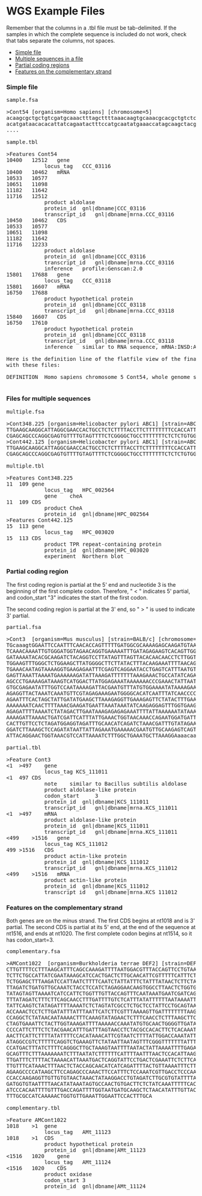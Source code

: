
# WGS Example Files

Remember that the columns in a .tbl file must be tab-delimited. If the samples in which the complete sequence is included do not work, check that tabs separate the columns, not spaces.

*   [Simple file](#simple)
*   [Multiple sequences in a file](#multiples)
*   [Partial coding regions](#partialcds)
*   [Features on the complementary strand](#complementary_strand)

### Simple file

<pre>sample.fsa

>Cont54 [organism=Homo sapiens] [chromosome=5] 
acaagcgctgctgtcgatgcaaactttagcttttaaacaagtgcaaacgcacgctgtctc
acatgataacacacattatcagaatactttccatgcaatatgaaaccatagcaagctacg
....

sample.tbl

>Features Cont54
10400	12512	gene
			locus_tag	CCC_03116
10400	10462	mRNA
10533	10577   
10651	11098   
11182	11642   
11716	12512   
			product	aldolase
			protein_id	gnl|dbname|CCC_03116
			transcript_id	gnl|dbname|mrna.CCC_03116
10450	10462	CDS
10533	10577   
10651	11098   
11182	11642   
11716	12233   
			product	aldolase
			protein_id	gnl|dbname|CCC_03116
			transcript_id	gnl|dbname|mrna.CCC_03116
			inference	profile:Genscan:2.0
15801	17688	gene
			locus_tag	CCC_03118
15801	16607	mRNA
16750	17688
			product	hypothetical protein
			protein_id	gnl|dbname|CCC_03118
			transcript_id	gnl|dbname|mrna.CCC_03118
15840	16607	CDS
16750	17610   
			product	hypothetical protein
			protein_id	gnl|dbname|CCC_03118
			transcript_id	gnl|dbname|mrna.CCC_03118
			inference	similar to RNA sequence, mRNA:INSD:AY123456.2

Here is the definition line of the flatfile view of the final record made
with these files:

DEFINITION  Homo sapiens chromosome 5 Cont54, whole genome shotgun sequence.

</pre>

### Files for multiple sequences

<pre>multiple.fsa

>Cont348.225 [organism=Helicobacter pylori ABC1] [strain=ABC1] [host=Homo sapiens] [isolation-source=blood]
TTGAAGCAAGGCATTAGGCGAACCACTGCCTCTCTTTTACCTTCTTTTTTTTCCACCATTATTACTTTACTTTACATACGTTTAGGATCTGG
CGAGCAGCCCAGGCGAGTGTTTTGTAGTTTTCTCGGGGCTGCCTTTTTTTCTCTCTGTGGATGTGTGTGTGGGTATGGGCTGTATTTTCCTG
>Cont442.125 [organism=Helicobacter pylori ABC1] [strain=ABC1] [host=Homo sapiens] [isolation-source=blood]
TTGAAGCAAGGCATTAGGCGAACCACTGCCTCTCTTTTACCTTCTTTTTTTTCCACCATTATTACTTTACTTTACATACGTTTAGGATCTGG
CGAGCAGCCCAGGCGAGTGTTTTGTAGTTTTCTCGGGGCTGCCTTTTTTTCTCTCTGTGGATGTGTGTGTGGGTATGGGCTGTATTTTCCTG

multiple.tbl

>Features Cont348.225
11	109	gene
			locus_tag	HPC_002564
			gene	cheA
11	109	CDS
			product	CheA 
			protein_id	gnl|dbname|HPC_002564
>Features Cont442.125
15	113	gene
			locus_tag	HPC_003020
15	113	CDS
			product	TPR repeat-containing protein
			protein_id	gnl|dbname|HPC_003020
			experiment	Northern blot
</pre>

### Partial coding region

The first coding region is partial at the 5' end and nucleotide 3 is the beginning of the first complete codon. Therefore, " < " indicates 5' partial, and codon_start "3" indicates the start of the first codon.

The second coding region is partial at the 3' end, so " > " is used to indicate 3' partial.

<pre>partial.fsa

>Cont3  [organism=Mus musculus] [strain=BALB/c] [chromosome=2]
TGcaaagtGGAATTCCAATTTCAACACCAGTTTTTGATGGCGCAAAAGAGCAAGATGTAACAAATATGTTAGAGCTTGCATCATTACCAAAATCTGG
TCAAACAAAATTGTGGGATGGTAGAACAGGTGAAAAATTTGATAGAGAAGTCACAGTTGGCACTATTTATATGTTAAAATTACACCATCTTGTAGAA
GATAAAATACACGCAAGATCTACAGGTCCTTATAGTTTAGTTACACAACAACCTCTTGGTGGTAAGGCTCAATTGGGAGGTCAACGATTTGGAGAAA
TGGAAGTTTGGGCTCTGGAAGCTTATGGGGCTTCTTATACTTTACAAGAAATTTTAACAGTAAAATCTGATGATGTTGCTGGTAGAGTTAAAGTTTA
TGAAACAATAGTAAAAGGTGAAGAGAATTTCGAGTCAGGAATACCTGAGTCATTTAATGTTTTAGTAAAAGAAATCAAAGCGCTAGCTCTTAATGTG
GAGTTAAATTAAAATGAAAAAAGATATTAAAGATTTTTTTAAAGAAACTGCCATATCAGACTCTCAAAATTTTAATAGTATTAAAATTACTTTAGCA
AGCCCTGAAAAGATAAAGTCATGGACTTATGGAGAAATAAAAAAACCCGAAACTATTAATTATAGAACTTTCAGACCTGAAAAAGACGGCCTATTTT
GTGCGAGAATATTTGGTCCAATAAAAGATTACGAATGTTTATGTGGAAAATATAAAAGAATGAAGTTCAGAGGAATTATTTGTGAGAAGTGTGGCGT
AGAGGTTACTAAATCAAATGTTCGTAGAGAAAGAATGGGGCACATCAATTTATCAACCCCAGTTGCACATATTTGGTTTTTAAAATCTTTACCAAGT
AGAATTTCACTAGCTATTGATATGAAGCTTAAAGAGGTTGAAAGAGTTCTATACTTTGAAAGTTTTATTGTTATAGAGCCTGGATTAACTAGTCTTA
AAAAAAATCAACTTTTAAACGAAGATGAATTAAATAAATATCAAGAGGAGTTTGGTGAAGAATCCTTTACTGCAGGAATAGGAGCAGAGGCGATACT
AGAGATTTTAAAATCTATAGACTTGAATAAAGAGAGAGAAATTTTATTAAAAAATATAAATGAGACAAAATCAAAGGTTGCTGAAGAAAGATCTATA
AAAAGATTAAAACTGATCGATTCATTTATTGAAACTGGTAACAAACCAGAATGGATGATTTTAACTACTATACCTGTAATACCACCAGAGTTAAGGC
CACTTGTTCCTCTAGATGGAGGTAGATTTGCAACATCAGATCTAAACGATTTGTATAGAAGAGTTATAAATAGAAATAATAGATTGAAAAGATTAAT
GGATCTTAAAGCTCCAGATATAATTATTAGAAATGAAAAACGAATGTTGCAAGAGTCAGTGGATGCTTTATTCGATAATGGCAGAAGAGGCAGAGTA
ATTACAGGAACTGGTAAACGTCCATTAAAATCTTTGGCTGAAATGCTTAAAGGAaaacaaG

partial.tbl

>Feature Cont3
<1	>497	gene             
			locus_tag KCS_111011
<1	497	CDS             
			note    similar to Bacillus subtilis aldolase
			product aldolase-like protein
			codon_start     3
			protein_id	gnl|dbname|KCS_111011
			transcript_id	gnl|dbname|mrna.KCS_111011
<1	>497	mRNA             
			product aldolase-like protein
			protein_id	gnl|dbname|KCS_111011
			transcript_id	gnl|dbname|mrna.KCS_111011
<499	>1516	gene             
			locus_tag KCS_111012
499	>1516	CDS             
			product actin-like protein
			protein_id	gnl|dbname|KCS_111012
			transcript_id	gnl|dbname|mrna.KCS_111012
<499	>1516	mRNA             
			product actin-like protein
			protein_id	gnl|dbname|KCS_111012
			transcript_id	gnl|dbname|mrna.KCS_111012
</pre>

### Features on the complementary strand

Both genes are on the minus strand. The first CDS begins at nt1018 and is 3' partial. The second CDS is partial at its 5' end, at the end of the sequence at nt1516, and ends at nt1020\. The first complete codon begins at nt1514, so it has codon_start=3.

<pre>complementary.fsa

>AMCont1022  [organism=Burkholderia terrae DEF2] [strain=DEF2] [isolation-source=soil in forest] [country=USA: Maryland]
CTTGTTTTCCTTTAAGCATTTCAGCCAAAGATTTTAATGGACGTTTACCAGTTCCTGTAATTACTCTGCC
TCTTCTGCCATTATCGAATAAAGCATCCACTGACTCTTGCAACATTCGTTTTTCATTTCTAATAATTATA
TCTGGAGCTTTAAGATCCATTAATCTTTTCAATCTATTATTTCTATTTATAACTCTTCTATACAAATCGT
TTAGATCTGATGTTGCAAATCTACCTCCATCTAGAGGAACAAGTGGCCTTAACTCTGGTGGTATTACAGG
TATAGTAGTTAAAATCATCCATTCTGGTTTGTTACCAGTTTCAATAAATGAATCGATCAGTTTTAATCTT
TTTATAGATCTTTCTTCAGCAACCTTTGATTTTGTCTCATTTATATTTTTTAATAAAATTTCTCTCTCTT
TATTCAAGTCTATAGATTTTAAAATCTCTAGTATCGCCTCTGCTCCTATTCCTGCAGTAAAGGATTCTTC
ACCAAACTCCTCTTGATATTTATTTAATTCATCTTCGTTTAAAAGTTGATTTTTTTTAAGACTAGTTAAT
CCAGGCTCTATAACAATAAAACTTTCAAAGTATAGAACTCTTTCAACCTCTTTAAGCTTCATATCAATAG
CTAGTGAAATTCTACTTGGTAAAGATTTTAAAAACCAAATATGTGCAACTGGGGTTGATAAATTGATGTG
CCCCATTCTTTCTCTACGAACATTTGATTTAGTAACCTCTACGCCACACTTCTCACAAATAATTCCTCTG
AACTTCATTCTTTTATATTTTCCACATAAACATTCGTAATCTTTTATTGGACCAAATATTCTCGCACAAA
ATAGGCCGTCTTTTTCAGGTCTGAAAGTTCTATAATTAATAGTTTCGGGTTTTTTTATTTCTCCATAAGT
CCATGACTTTATCTTTTCAGGGCTTGCTAAAGTAATTTTAATACTATTAAAATTTTGAGAGTCTGATATG
GCAGTTTCTTTAAAAAAATCTTTAATATCTTTTTTCATTTTAATTTAACTCCACATTAAGAGCTAGCGCT
TTGATTTCTTTTACTAAAACATTAAATGACTCAGGTATTCCTGACTCGAAATTCTCTTCACCTTTTACTA
TTGTTTCATAAACTTTAACTCTACCAGCAACATCATCAGATTTTACTGTTAAAATTTCTTGTAAAGTATA
AGAAGCCCCATAAGCTTCCAGAGCCCAAACTTCCATTTCTCCAAATCGTTGACCTCCCAATTGAGCCTTA
CCACCAAGAGGTTGTTGTGTAACTAAACTATAAGGACCTGTAGATCTTGCGTGTATTTTATCTTCTACAA
GATGGTGTAATTTTAACATATAAATAGTGCCAACTGTGACTTCTCTATCAAATTTTTCACCTGTTCTACC
ATCCCACAATTTTGTTTGACCAGATTTTGGTAATGATGCAAGCTCTAACATATTTGTTACATCTTGCTCT
TTTGCGCCATCAAAAACTGGTGTTGAAATTGGAATTCCACTTTGCA

complementary.tbl

>Feature AMCont1022 
1018	>1	gene
			locus_tag	AMt_11123
1018	>1	CDS
			product	hypothetical protein
			protein_id	gnl|dbname|AMt_11123
<1516	1020	gene
			locus_tag	AMt_11124
<1516	1020	CDS
			product	oxidase
			codon_start	3
			protein_id	gnl|dbname|AMt_11124

</pre>





